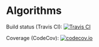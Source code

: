 # Algorithms

Build status (Travis CI): [![Travis CI](https://travis-ci.org/ilya-murzinov/algorithms.svg?branch=master)](https://travis-ci.org/ilya-murzinov/algorithms?branch=master)

Coverage (CodeCov): [![codecov.io](http://codecov.io/github/ilya-murzinov/algorithms/coverage.svg?branch=master)](http://codecov.io/github/ilya-murzinov/algorithms?branch=master)

